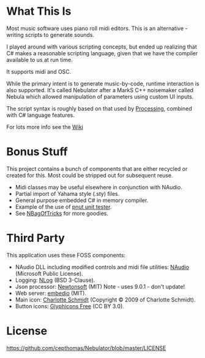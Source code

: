 
# What This Is
Most music software uses piano roll midi editors. This is an alternative - writing scripts to generate sounds.

I played around with various scripting concepts, but ended up realizing that C# makes a reasonable scripting language, given that we have the compiler available to us at run time.

It supports midi and OSC.

While the primary intent is to generate music-by-code, runtime interaction is also supported. It's called Nebulator after a MarkS C++ noisemaker called Nebula which allowed manipulation of parameters using custom UI inputs.

The script syntax is roughly based on that used by [Processing](https://processing.org/), combined with C# language features.

For lots more info see the [Wiki](https://github.com/cepthomas/Nebulator/wiki)

# Bonus Stuff
This project contains a bunch of components that are either recycled or created for this. Most could be stripped out for subsequent reuse.
- Midi classes may be useful elsewhere in conjunction with NAudio.
- Partial import of Yahama style (.sty) files.
- General purpose embedded C# in memory compiler.
- Example of the use of [pnut unit tester](https://github.com/cepthomas/NBagOfTricks).
- See [NBagOfTricks](https://github.com/cepthomas/NBagOfTricks) for more goodies.

# Third Party
This application uses these FOSS components:
- NAudio DLL including modified controls and midi file utilities: [NAudio](https://github.com/naudio/NAudio) (Microsoft Public License).
- Logging: [NLog](http://nlog-project.org/) (BSD 3-Clause).
- Json processor: [Newtonsoft](https://github.com/JamesNK/Newtonsoft.Json) (MIT) Note - uses 9.0.1 - don't update!
- Web server: [embedio](https://github.com/unosquare/embedio) (MIT).
- Main icon: [Charlotte Schmidt](http://pattedemouche.free.fr/) (Copyright © 2009 of Charlotte Schmidt).
- Button icons: [Glyphicons Free](http://glyphicons.com/) (CC BY 3.0).

# License
https://github.com/cepthomas/Nebulator/blob/master/LICENSE

